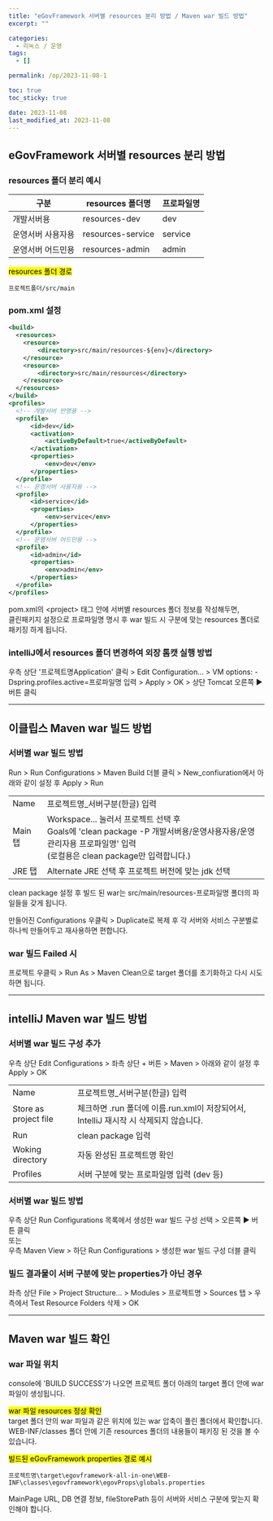 ```yaml
---
title: "eGovFramework 서버별 resources 분리 방법 / Maven war 빌드 방법"
excerpt: ""

categories:
  - 리눅스 / 운영
tags:
  - []

permalink: /op/2023-11-08-1

toc: true
toc_sticky: true

date: 2023-11-08
last_modified_at: 2023-11-08
---
```


## eGovFramework 서버별 resources 분리 방법

### resources 폴더 분리 예시
<table>
  <thead>
    <tr>
      <th>구분</th>
      <th>resources 폴더명</th>
      <th>프로파일명</th>
    </tr>
  </thead>
  <tbody>
    <tr>
      <td>개발서버용</td>
      <td>resources-dev</td>
      <td>dev</td>
    </tr>
    <tr>
      <td>운영서버 사용자용</td>
      <td>resources-service</td>
      <td>service</td>
    </tr>
    <tr>
      <td>운영서버 어드민용</td>
      <td>resources-admin</td>
      <td>admin</td>
    </tr>
  </tbody>
</table>

<mark>resources 폴더 경로</mark>
``` 
프로젝트폴더/src/main
```

### pom.xml 설정
```xml
<build>
  <resources>
    <resource>
        <directory>src/main/resources-${env}</directory>
    </resource>
    <resource>
        <directory>src/main/resources</directory>
    </resource>
  </resources> 
</build>
<profiles>
  <!-- 개발서버 반영용 -->
  <profile>
      <id>dev</id>
      <activation>
          <activeByDefault>true</activeByDefault>
      </activation>
      <properties>
          <env>dev</env>
      </properties>
  </profile>
  <!-- 운영서버 사용자용 -->
  <profile>
      <id>service</id>
      <properties>
          <env>service</env>
      </properties>
  </profile>
  <!-- 운영서버 어드민용 -->
  <profile>
      <id>admin</id>
      <properties>
          <env>admin</env>
      </properties>
  </profile>
</profiles>
```
pom.xml의 \<project> 태그 안에 서버별 resources 폴더 정보를 작성해두면,  
클린패키지 설정으로 프로파일명 명시 후 war 빌드 시 구분에 맞는 resources 폴더로 패키징 하게 됩니다.

### intelliJ에서 resources 폴더 변경하여 외장 톰캣 실행 방법
우측 상단 '프로젝트명Application' 클릭 > Edit Configuration... > VM options: -Dspring.profiles.active=프로파일명 입력 > Apply > OK > 상단 Tomcat 오른쪽 ▶ 버튼 클릭

---

## 이클립스 Maven war 빌드 방법

### 서버별 war 빌드 방법
Run > Run Configurations > Maven Build 더블 클릭 > New_confiuration에서 아래와 같이 설정 후 Apply > Run
<table class="table_2_left">
  <tbody>
    <tr>
      <td>Name</td>
      <td>프로젝트명_서버구분(한글) 입력</td>
    </tr>
    <tr>
      <td>Main 탭</td>
      <td>Workspace... 눌러서 프로젝트 선택 후<br>Goals에 'clean package -P 개발서버용/운영사용자용/운영관리자용 프로파일명' 입력<br>(로컬용은 clean package만 입력합니다.)</td>
    </tr>
    <tr>
      <td>JRE 탭</td>
      <td>Alternate JRE 선택 후 프로젝트 버전에 맞는 jdk 선택</td>
    </tr>
  </tbody>
</table>
clean package 설정 후 빌드 된 war는 src/main/resources-프로파일명 폴더의 파일들을 갖게 됩니다.

만들어진 Configurations 우클릭 > Duplicate로 복제 후 각 서버와 서비스 구분별로 하나씩 만들어두고 재사용하면 편합니다.

### war 빌드 Failed 시
프로젝트 우클릭 > Run As > Maven Clean으로 target 폴더를 초기화하고 다시 시도하면 됩니다.

---

## intelliJ Maven war 빌드 방법

### 서버별 war 빌드 구성 추가
우측 상단 Edit Configurations > 좌측 상단 + 버튼 > Maven > 아래와 같이 설정 후 Apply > OK
<table class="table_2_left">
  <tbody>
    <tr>
      <td>Name</td>
      <td>프로젝트명_서버구분(한글) 입력</td>
    </tr>
    <tr>
      <td>Store as project file</td>
      <td>체크하면 .run 폴더에 이름.run.xml이 저장되어서, IntelliJ 재시작 시 삭제되지 않습니다.</td>
    </tr>
    <tr>
      <td>Run</td>
      <td>clean package 입력</td>
    </tr>
    <tr>
      <td>Woking directory</td>
      <td>자동 완성된 프로젝트명 확인</td>
    </tr>
    <tr>
      <td>Profiles</td>
      <td>서버 구분에 맞는 프로파일명 입력 (dev 등)</td>
    </tr>
  </tbody>
</table>

### 서버별 war 빌드 방법
우측 상단 Run Configurations 목록에서 생성한 war 빌드 구성 선택 > 오른쪽 ▶ 버튼 클릭  
또는  
우측 Maven View > 하단 Run Configurations > 생성한 war 빌드 구성 더블 클릭

### 빌드 결과물이 서버 구분에 맞는 properties가 아닌 경우
좌측 상단 File > Project Structure... > Modules > 프로젝트명 > Sources 탭 > 우측에서 Test Resource Folders 삭제 > OK

---

## Maven war 빌드 확인

### war 파일 위치
console에 'BUILD SUCCESS'가 나오면 프로젝트 폴더 아래의 target 폴더 안에 war 파일이 생성됩니다.

<mark>war 파일 resources 정상 확인</mark>  
target 폴더 안의 war 파일과 같은 위치에 있는 war 압축이 풀린 폴더에서 확인합니다.  
WEB-INF/classes 폴더 안에 기존 resources 폴더의 내용들이 패키징 된 것을 볼 수 있습니다.  

<mark>빌드된 eGovFramework properties 경로 예시</mark>
```
프로젝트명\target\egovframework-all-in-one\WEB-INF\classes\egovframework\egovProps\globals.properties
```
MainPage URL, DB 연결 정보, fileStorePath 등이 서버와 서비스 구분에 맞는지 확인해야 합니다.
